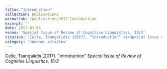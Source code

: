```yaml
---
title: "Introduction"
collection: publications
permalink: /publication/2017-Introduction
excerpt: ''
date: 2017-01-01
venue: 'Special Issue of Review of Cognitive Linguistics, 15/2'
citation: 'Celle, Tsangalidis (2017). “Introduction” <i>Special Issue of Review of Cognitive Linguistics, 15/2</i>'
category: 'Journal articles'
---
```

Celle, Tsangalidis (2017). “Introduction” <i>Special Issue of Review of Cognitive Linguistics, 15/2</i>